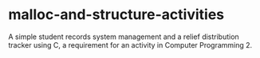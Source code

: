 # malloc-and-structure-activities
A simple student records system management and a relief distribution tracker using C, a requirement for an activity in Computer Programming 2.
